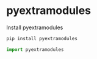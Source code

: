 # pyextramodules

Install pyextramodules
```bash
pip install pyextramodules
```

```python
import pyextramodules
```
